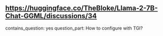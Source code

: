 ## https://huggingface.co/TheBloke/Llama-2-7B-Chat-GGML/discussions/34

contains_question: yes
question_part: How to configure with TGI?